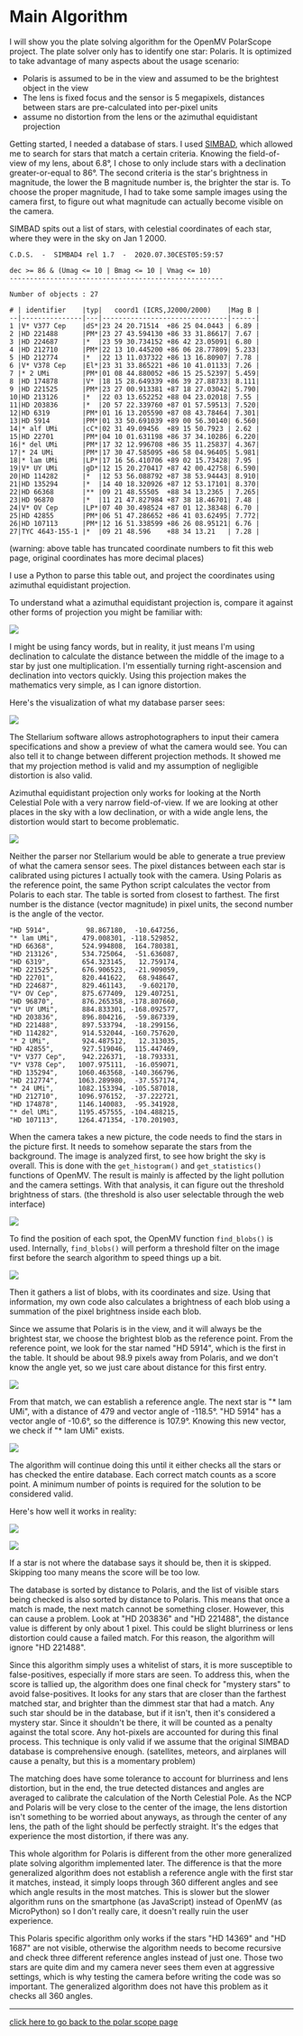 Main Algorithm
==============

I will show you the plate solving algorithm for the OpenMV PolarScope project. The plate solver only has to identify one star: Polaris. It is optimized to take advantage of many aspects about the usage scenario:

 * Polaris is assumed to be in the view and assumed to be the brightest object in the view
 * The lens is fixed focus and the sensor is 5 megapixels, distances between stars are pre-calculated into per-pixel units
 * assume no distortion from the lens or the azimuthal equidistant projection

Getting started, I needed a database of stars. I used [SIMBAD](http://simbad.u-strasbg.fr/simbad/sim-fsam), which allowed me to search for stars that match a certain criteria. Knowing the field-of-view of my lens, about 6.8°, I chose to only include stars with a declination greater-or-equal to 86°. The second criteria is the star's brightness in magnitude, the lower the B magnitude number is, the brighter the star is. To choose the proper magnitude, I had to take some sample images using the camera first, to figure out what magnitude can actually become visible on the camera.

SIMBAD spits out a list of stars, with celestial coordinates of each star, where they were in the sky on Jan 1 2000.

    C.D.S.  -  SIMBAD4 rel 1.7  -  2020.07.30CEST05:59:57

    dec >= 86 & (Umag <= 10 | Bmag <= 10 | Vmag <= 10)
    -----------------------------------------------------

    Number of objects : 27

    # | identifier    |typ|   coord1 (ICRS,J2000/2000)    |Mag B |
    --|---------------|---|-------------------------------|------|
    1 |V* V377 Cep    |dS*|23 24 20.71514  +86 25 04.0443 | 6.89 |
    2 |HD 221488      |PM*|23 27 43.594130 +86 33 31.86617| 7.67 |
    3 |HD 224687      |*  |23 59 30.734152 +86 42 23.05091| 6.80 |
    4 |HD 212710      |PM*|22 13 10.445200 +86 06 28.77809| 5.233|
    5 |HD 212774      |*  |22 13 11.037322 +86 13 16.80907| 7.78 |
    6 |V* V378 Cep    |El*|23 31 33.865221 +86 10 41.01133| 7.26 |
    7 |* 2 UMi        |PM*|01 08 44.880052 +86 15 25.52397| 5.459|
    8 |HD 174878      |V* |18 15 28.649339 +86 39 27.88733| 8.111|
    9 |HD 221525      |PM*|23 27 00.913381 +87 18 27.03042| 5.790|
    10|HD 213126      |*  |22 03 13.652252 +88 04 23.02018| 7.55 |
    11|HD 203836      |*  |20 57 22.339760 +87 01 57.59513| 7.520|
    12|HD 6319        |PM*|01 16 13.205590 +87 08 43.78464| 7.301|
    13|HD 5914        |PM*|01 33 50.691039 +89 00 56.30140| 6.560|
    14|* alf UMi      |cC*|02 31 49.09456  +89 15 50.7923 | 2.62 |
    15|HD 22701       |PM*|04 10 01.631198 +86 37 34.10286| 6.220|
    16|* del UMi      |PM*|17 32 12.996708 +86 35 11.25837| 4.367|
    17|* 24 UMi       |PM*|17 30 47.585095 +86 58 04.96405| 5.981|
    18|* lam UMi      |LP*|17 16 56.410706 +89 02 15.73428| 7.95 |
    19|V* UY UMi      |gD*|12 15 20.270417 +87 42 00.42758| 6.590|
    20|HD 114282      |*  |12 53 56.088792 +87 38 53.94443| 8.910|
    21|HD 135294      |*  |14 40 18.320926 +87 12 53.17101| 8.370|
    22|HD 66368       |** |09 21 48.55505  +88 34 13.2365 | 7.265|
    23|HD 96870       |*  |11 21 47.827984 +87 38 18.46701| 7.48 |
    24|V* OV Cep      |LP*|07 40 30.498524 +87 01 12.38348| 6.70 |
    25|HD 42855       |PM*|06 51 47.286652 +86 41 03.62495| 7.772|
    26|HD 107113      |PM*|12 16 51.338599 +86 26 08.95121| 6.76 |
    27|TYC 4643-155-1 |*  |09 21 48.596    +88 34 13.21   | 7.28 |

(warning: above table has truncated coordinate numbers to fit this web page, original coordinates has more decimal places)

I use a Python to parse this table out, and project the coordinates using azimuthal equidistant projection.

To understand what a azimuthal equidistant projection is, compare it against other forms of projection you might be familiar with:

![](img/map_projections.png)

I might be using fancy words, but in reality, it just means I'm using declination to calculate the distance between the middle of the image to a star by just one multiplication. I'm essentially turning right-ascension and declination into vectors quickly. Using this projection makes the mathematics very simple, as I can ignore distortion.

Here's the visualization of what my database parser sees:

![](img/generator_projected.png)

The Stellarium software allows astrophotographers to input their camera specifications and show a preview of what the camera would see. You can also tell it to change between different projection methods. It showed me that my projection method is valid and my assumption of negligible distortion is also valid.

Azimuthal equidistant projection only works for looking at the North Celestial Pole with a very narrow field-of-view. If we are looking at other places in the sky with a low declination, or with a wide angle lens, the distortion would start to become problematic.

![](img/stellarium_predicted_view.png)

Neither the parser nor Stellarium would be able to generate a true preview of what the camera sensor sees. The pixel distances between each star is calibrated using pictures I actually took with the camera. Using Polaris as the reference point, the same Python script calculates the vector from Polaris to each star. The table is sorted from closest to farthest. The first number is the distance (vector magnitude) in pixel units, the second number is the angle of the vector.

    "HD 5914",         98.867180,  -10.647256,
    "* lam UMi",      479.008301, -118.529852,
    "HD 66368",       524.994808,  164.780381,
    "HD 213126",      534.725064,  -51.636087,
    "HD 6319",        654.323145,   12.759174,
    "HD 221525",      676.906523,  -21.909059,
    "HD 22701",       820.441622,   68.948647,
    "HD 224687",      829.461143,   -9.602170,
    "V* OV Cep",      875.677409,  129.407251,
    "HD 96870",       876.265358, -178.807660,
    "V* UY UMi",      884.833301, -168.092577,
    "HD 203836",      896.804216,  -59.867339,
    "HD 221488",      897.533794,  -18.299156,
    "HD 114282",      914.532044, -160.757620,
    "* 2 UMi",        924.487512,   12.313035,
    "HD 42855",       927.519046,  115.447469,
    "V* V377 Cep",    942.226371,  -18.793331,
    "V* V378 Cep",   1007.975111,  -16.059071,
    "HD 135294",     1060.463568, -140.366796,
    "HD 212774",     1063.289980,  -37.557174,
    "* 24 UMi",      1082.153394, -105.587018,
    "HD 212710",     1096.976152,  -37.222721,
    "HD 174878",     1146.140083,  -95.341928,
    "* del UMi",     1195.457555, -104.488215,
    "HD 107113",     1264.471354, -170.201903,

When the camera takes a new picture, the code needs to find the stars in the picture first. It needs to somehow separate the stars from the background. The image is analyzed first, to see how bright the sky is overall. This is done with the `get_histogram()` and `get_statistics()` functions of OpenMV. The result is mainly is affected by the light pollution and the camera settings. With that analysis, it can figure out the threshold brightness of stars. (the threshold is also user selectable through the web interface)

![](img/explain_histogram.png)

To find the position of each spot, the OpenMV function `find_blobs()` is used. Internally, `find_blobs()` will perform a threshold filter on the image first before the search algorithm to speed things up a bit.

![](img/thresholding.png)

Then it gathers a list of blobs, with its coordinates and size. Using that information, my own code also calculates a brightness of each blob using a summation of the pixel brightness inside each blob.

Since we assume that Polaris is in the view, and it will always be the brightest star, we choose the brightest blob as the reference point. From the reference point, we look for the star named "HD 5914", which is the first in the table. It should be about 98.9 pixels away from Polaris, and we don't know the angle yet, so we just care about distance for this first entry.

![](img/search_first_star.png)

From that match, we can establish a reference angle. The next star is "* lam UMi", with a distance of 479 and vector angle of -118.5°. "HD 5914" has a vector angle of -10.6°, so the difference is 107.9°. Knowing this new vector, we check if "* lam UMi" exists.

![](img/search_second_star.png)

The algorithm will continue doing this until it either checks all the stars or has checked the entire database. Each correct match counts as a score point. A minimum number of points is required for the solution to be considered valid.

Here's how well it works in reality:

![](img/simulated_input_image.png)

![](img/simulated_input_image_result.png)

If a star is not where the database says it should be, then it is skipped. Skipping too many means the score will be too low.

The database is sorted by distance to Polaris, and the list of visible stars being checked is also sorted by distance to Polaris. This means that once a match is made, the next match cannot be something closer. However, this can cause a problem. Look at "HD 203836" and "HD 221488", the distance value is different by only about 1 pixel. This could be slight blurriness or lens distortion could cause a failed match. For this reason, the algorithm will ignore "HD 221488".

Since this algorithm simply uses a whitelist of stars, it is more susceptible to false-positives, especially if more stars are seen. To address this, when the score is tallied up, the algorithm does one final check for "mystery stars" to avoid false-positives. It looks for any stars that are closer than the farthest matched star, and brighter than the dimmest star that had a match. Any such star should be in the database, but if it isn't, then it's considered a mystery star. Since it shouldn't be there, it will be counted as a penalty against the total score. Any hot-pixels are accounted for during this final process. This technique is only valid if we assume that the original SIMBAD database is comprehensive enough. (satellites, meteors, and airplanes will cause a penalty, but this is a momentary problem)

The matching does have some tolerance to account for blurriness and lens distortion, but in the end, the true detected distances and angles are averaged to calibrate the calculation of the North Celestial Pole. As the NCP and Polaris will be very close to the center of the image, the lens distortion isn't something to be worried about anyways, as through the center of any lens, the path of the light should be perfectly straight. It's the edges that experience the most distortion, if there was any.

This whole algorithm for Polaris is different from the other more generalized plate solving algorithm implemented later. The difference is that the more generalized algorithm does not establish a reference angle with the first star it matches, instead, it simply loops through 360 different angles and see which angle results in the most matches. This is slower but the slower algorithm runs on the smartphone (as JavaScript) instead of OpenMV (as MicroPython) so I don't really care, it doesn't really ruin the user experience.

This Polaris specific algorithm only works if the stars "HD 14369" and "HD 1687" are not visible, otherwise the algorithm needs to become recursive and check three different reference angles instead of just one. Those two stars are quite dim and my camera never sees them even at aggressive settings, which is why testing the camera before writing the code was so important. The generalized algorithm does not have this problem as it checks all 360 angles.

----------

[click here to go back to the polar scope page](https://frank26080115.github.io/OpenMV-Astrophotography-Gear/doc/Polar-Scope)
